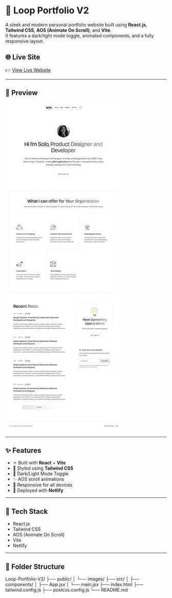 # 🚀 Loop Portfolio V2

A sleek and modern personal portfolio website built using **React.js**, **Tailwind CSS**, **AOS (Animate On Scroll)**, and **Vite**.  
It features a dark/light mode toggle, animated components, and a fully responsive layout.

## 🌐 Live Site

👉 [View Live Website](https://loopportforlio.netlify.app/)

---

## 📸 Preview

![Loop Portfolio Preview](./Layout-Idea-White.webp)

---

## ✨ Features

- ⚛️ Built with **React** + **Vite**
- 🎨 Styled using **Tailwind CSS**
- 🌙 Dark/Light Mode Toggle
- ✨ AOS scroll animations
- 📱 Responsive for all devices
- 🚀 Deployed with **Netlify**

---

## 🧪 Tech Stack

- React.js
- Tailwind CSS
- AOS (Animate On Scroll)
- Vite
- Netlify

---

## 📁 Folder Structure

Loop-Portfolio-V2/
├── public/
│ └── images/
├── src/
│ ├── components/
│ ├── App.jsx
│ └── main.jsx
├── index.html
├── tailwind.config.js
├── postcss.config.js
└── README.md
